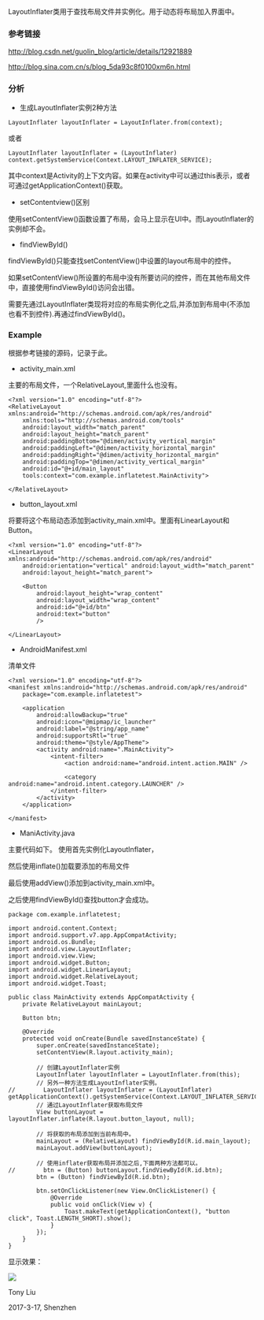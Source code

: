LayoutInflater类用于查找布局文件并实例化。用于动态将布局加入界面中。

### 参考链接

http://blog.csdn.net/guolin_blog/article/details/12921889

http://blog.sina.com.cn/s/blog_5da93c8f0100xm6n.html

### 分析

- 生成LayoutInflater实例2种方法

`LayoutInflater layoutInflater = LayoutInflater.from(context);`

或者

`LayoutInflater layoutInflater = (LayoutInflater) context.getSystemService(Context.LAYOUT_INFLATER_SERVICE);`

其中context是Activity的上下文内容。如果在activity中可以通过this表示，或者可通过getApplicationContext()获取。

- setContentview()区别

使用setContentView()函数设置了布局，会马上显示在UI中。而LayoutInflater的实例却不会。

- findViewById()

findViewById()只能查找setContentView()中设置的layout布局中的控件。

如果setContentView()所设置的布局中没有所要访问的控件，而在其他布局文件中，直接使用findViewById()访问会出错。

需要先通过LayoutInflater类现将对应的布局实例化之后,并添加到布局中(不添加也看不到控件).再通过findViewById()。

### Example

根据参考链接的源码，记录于此。

* activity_main.xml

主要的布局文件，一个RelativeLayout,里面什么也没有。

```
<?xml version="1.0" encoding="utf-8"?>
<RelativeLayout xmlns:android="http://schemas.android.com/apk/res/android"
    xmlns:tools="http://schemas.android.com/tools"
    android:layout_width="match_parent"
    android:layout_height="match_parent"
    android:paddingBottom="@dimen/activity_vertical_margin"
    android:paddingLeft="@dimen/activity_horizontal_margin"
    android:paddingRight="@dimen/activity_horizontal_margin"
    android:paddingTop="@dimen/activity_vertical_margin"
    android:id="@+id/main_layout"
    tools:context="com.example.inflatetest.MainActivity">

</RelativeLayout>
```

* button_layout.xml

将要将这个布局动态添加到activity_main.xml中。里面有LinearLayout和Button。

```
<?xml version="1.0" encoding="utf-8"?>
<LinearLayout xmlns:android="http://schemas.android.com/apk/res/android"
    android:orientation="vertical" android:layout_width="match_parent"
    android:layout_height="match_parent">

    <Button
        android:layout_height="wrap_content"
        android:layout_width="wrap_content"
        android:id="@+id/btn"
        android:text="button"
        />

</LinearLayout>
```

* AndroidManifest.xml

清单文件

```
<?xml version="1.0" encoding="utf-8"?>
<manifest xmlns:android="http://schemas.android.com/apk/res/android"
    package="com.example.inflatetest">

    <application
        android:allowBackup="true"
        android:icon="@mipmap/ic_launcher"
        android:label="@string/app_name"
        android:supportsRtl="true"
        android:theme="@style/AppTheme">
        <activity android:name=".MainActivity">
            <intent-filter>
                <action android:name="android.intent.action.MAIN" />

                <category android:name="android.intent.category.LAUNCHER" />
            </intent-filter>
        </activity>
    </application>

</manifest>
```


* ManiActivity.java

主要代码如下。
使用首先实例化LayoutInflater，

然后使用inflate()加载要添加的布局文件

最后使用addView()添加到activity_main.xml中。

之后使用findViewById()查找button才会成功。

```
package com.example.inflatetest;

import android.content.Context;
import android.support.v7.app.AppCompatActivity;
import android.os.Bundle;
import android.view.LayoutInflater;
import android.view.View;
import android.widget.Button;
import android.widget.LinearLayout;
import android.widget.RelativeLayout;
import android.widget.Toast;

public class MainActivity extends AppCompatActivity {
    private RelativeLayout mainLayout;

    Button btn;

    @Override
    protected void onCreate(Bundle savedInstanceState) {
        super.onCreate(savedInstanceState);
        setContentView(R.layout.activity_main);

        // 创建LayoutInflater实例
        LayoutInflater layoutInflater = LayoutInflater.from(this);
        // 另外一种方法生成LayoutInflater实例。
//        LayoutInflater layoutInflater = (LayoutInflater) getApplicationContext().getSystemService(Context.LAYOUT_INFLATER_SERVICE);
        // 通过LayoutInflater获取布局文件
        View buttonLayout = layoutInflater.inflate(R.layout.button_layout, null);

        // 将获取的布局添加到当前布局中。
        mainLayout = (RelativeLayout) findViewById(R.id.main_layout);
        mainLayout.addView(buttonLayout);

        // 使用inflater获取布局并添加之后,下面两种方法都可以。
//        btn = (Button) buttonLayout.findViewById(R.id.btn);
        btn = (Button) findViewById(R.id.btn);

        btn.setOnClickListener(new View.OnClickListener() {
            @Override
            public void onClick(View v) {
                Toast.makeText(getApplicationContext(), "button click", Toast.LENGTH_SHORT).show();
            }
        });
    }
}
```
显示效果：

![](http://images2015.cnblogs.com/blog/745188/201703/745188-20170317165948698-1562560024.png)


Tony Liu

2017-3-17, Shenzhen